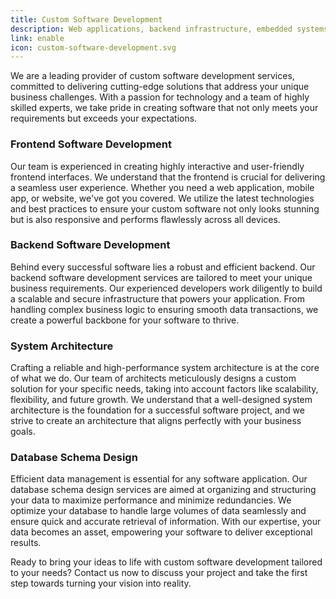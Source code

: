 ```yaml
---
title: Custom Software Development
description: Web applications, backend infrastructure, embedded systems, you name it.
link: enable
icon: custom-software-development.svg
---
```


We are a leading provider of custom software development services, committed to delivering cutting-edge solutions that address your unique business challenges. With a passion for technology and a team of highly skilled experts, we take pride in creating software that not only meets your requirements but exceeds your expectations.

### Frontend Software Development

Our team is experienced in creating highly interactive and user-friendly frontend interfaces. We understand that the frontend is crucial for delivering a seamless user experience. Whether you need a web application, mobile app, or website, we've got you covered. We utilize the latest technologies and best practices to ensure your custom software not only looks stunning but is also responsive and performs flawlessly across all devices.

### Backend Software Development

Behind every successful software lies a robust and efficient backend. Our backend software development services are tailored to meet your unique business requirements. Our experienced developers work diligently to build a scalable and secure infrastructure that powers your application. From handling complex business logic to ensuring smooth data transactions, we create a powerful backbone for your software to thrive.

### System Architecture

Crafting a reliable and high-performance system architecture is at the core of what we do. Our team of architects meticulously designs a custom solution for your specific needs, taking into account factors like scalability, flexibility, and future growth. We understand that a well-designed system architecture is the foundation for a successful software project, and we strive to create an architecture that aligns perfectly with your business goals.

### Database Schema Design

Efficient data management is essential for any software application. Our database schema design services are aimed at organizing and structuring your data to maximize performance and minimize redundancies. We optimize your database to handle large volumes of data seamlessly and ensure quick and accurate retrieval of information. With our expertise, your data becomes an asset, empowering your software to deliver exceptional results.

Ready to bring your ideas to life with custom software development tailored to your needs? Contact us now to discuss your project and take the first step towards turning your vision into reality.